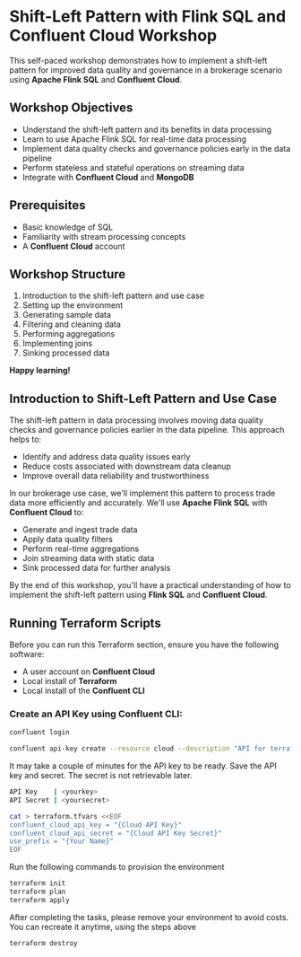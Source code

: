 # Shift-Left Pattern with Flink SQL and Confluent Cloud Workshop

This self-paced workshop demonstrates how to implement a shift-left pattern for improved data quality and governance in a brokerage scenario using **Apache Flink SQL** and **Confluent Cloud**.

## Workshop Objectives
- Understand the shift-left pattern and its benefits in data processing
- Learn to use Apache Flink SQL for real-time data processing
- Implement data quality checks and governance policies early in the data pipeline
- Perform stateless and stateful operations on streaming data
- Integrate with **Confluent Cloud** and **MongoDB**

## Prerequisites
- Basic knowledge of SQL
- Familiarity with stream processing concepts
- A **Confluent Cloud** account

## Workshop Structure
1. Introduction to the shift-left pattern and use case
2. Setting up the environment
3. Generating sample data
4. Filtering and cleaning data
5. Performing aggregations
6. Implementing joins
7. Sinking processed data

**Happy learning!**

## Introduction to Shift-Left Pattern and Use Case

The shift-left pattern in data processing involves moving data quality checks and governance policies earlier in the data pipeline. This approach helps to:
- Identify and address data quality issues early
- Reduce costs associated with downstream data cleanup
- Improve overall data reliability and trustworthiness

In our brokerage use case, we'll implement this pattern to process trade data more efficiently and accurately. We'll use **Apache Flink SQL** with **Confluent Cloud** to:
- Generate and ingest trade data
- Apply data quality filters
- Perform real-time aggregations
- Join streaming data with static data
- Sink processed data for further analysis

By the end of this workshop, you'll have a practical understanding of how to implement the shift-left pattern using **Flink SQL** and **Confluent Cloud**.

## Running Terraform Scripts

Before you can run this Terraform section, ensure you have the following software:
- A user account on **Confluent Cloud**
- Local install of **Terraform**
- Local install of the **Confluent CLI**

### Create an API Key using Confluent CLI:
```bash
confluent login
```
```bash
confluent api-key create --resource cloud --description "API for terraform"
```

It may take a couple of minutes for the API key to be ready.
Save the API key and secret. The secret is not retrievable later.

```bash
API Key    | <yourkey>                                          
API Secret | <yoursecret>                                      
```

```bash
cat > terraform.tfvars <<EOF
confluent_cloud_api_key = "{Cloud API Key}"
confluent_cloud_api_secret = "{Cloud API Key Secret}"
use_prefix = "{Your Name}"
EOF
```

Run the following commands to provision the environment

```bash
terraform init
terraform plan
terraform apply
```

After completing the tasks, please remove your environment to avoid costs. You can recreate it anytime, using the steps above

```bash
terraform destroy
```




